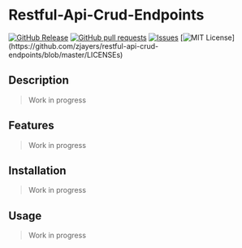 # Restful-Api-Crud-Endpoints
[![GitHub Release](https://img.shields.io/github/release/zjayers/restful-api-crud-endpoints.svg?style=flat)]()
[![GitHub pull requests](https://img.shields.io/github/issues-pr/zjayers/restful-api-crud-endpoints.svg?style=flat)]()
[![Issues](https://img.shields.io/github/issues-raw/zjayers/restful-api-crud-endpoints.svg?maxAge=25000)](https://github.com/zjayers/restful-api-crud-endpoints/issues)
[![MIT License](https://img.shields.io/apm/l/atomic-ui.svg?)](https://github.com/zjayers/restful-api-crud-endpoints/blob/master/LICENSEs)

## Description

> Work in progress

## Features

> Work in progress

## Installation

> Work in progress

## Usage

> Work in progress